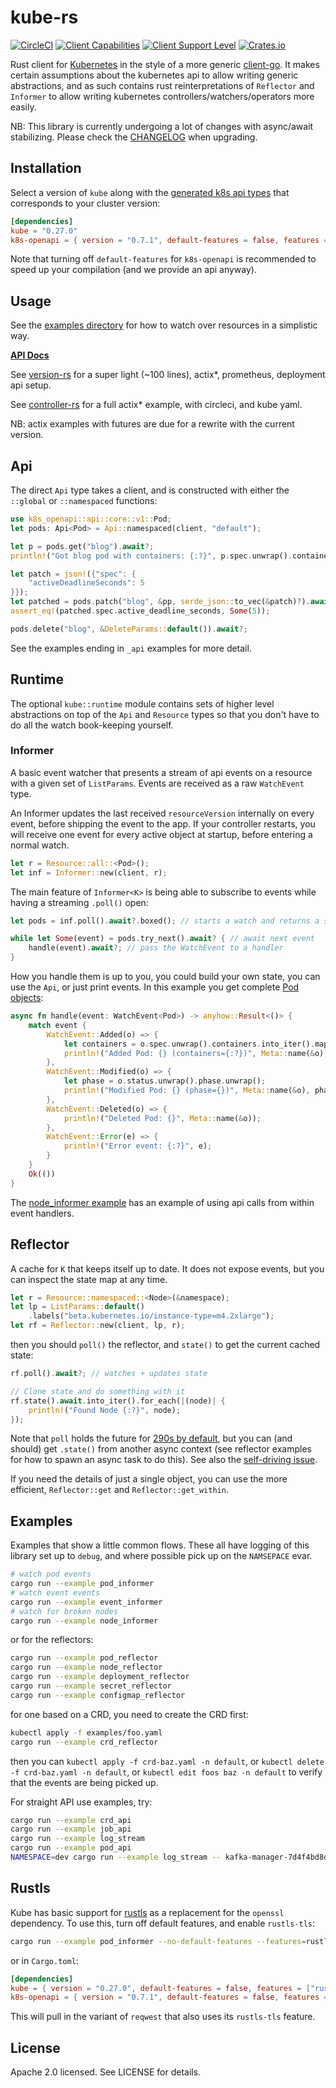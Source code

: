 # kube-rs
[![CircleCI](https://circleci.com/gh/clux/kube-rs.svg?style=shield)](https://circleci.com/gh/clux/kube-rs)
[![Client Capabilities](https://img.shields.io/badge/Kubernetes%20client-Silver-blue.svg?style=plastic&colorB=C0C0C0&colorA=306CE8)](http://bit.ly/kubernetes-client-capabilities-badge)
[![Client Support Level](https://img.shields.io/badge/kubernetes%20client-alpha-green.svg?style=plastic&colorA=306CE8)](http://bit.ly/kubernetes-client-support-badge)
[![Crates.io](https://img.shields.io/crates/v/kube.svg)](https://crates.io/crates/kube)

Rust client for [Kubernetes](http://kubernetes.io) in the style of a more generic [client-go](https://github.com/kubernetes/client-go). It makes certain assumptions about the kubernetes api to allow writing generic abstractions, and as such contains rust reinterpretations of `Reflector` and `Informer` to allow writing kubernetes controllers/watchers/operators more easily.

NB: This library is currently undergoing a lot of changes with async/await stabilizing. Please check the [CHANGELOG](./CHANGELOG.md) when upgrading.

## Installation
Select a version of `kube` along with the [generated k8s api types](https://github.com/Arnavion/k8s-openapi) that corresponds to your cluster version:

```toml
[dependencies]
kube = "0.27.0"
k8s-openapi = { version = "0.7.1", default-features = false, features = ["v1_15"] }
```

Note that turning off `default-features` for `k8s-openapi` is recommended to speed up your compilation (and we provide an api anyway).

## Usage
See the [examples directory](./kube/examples) for how to watch over resources in a simplistic way.

**[API Docs](https://docs.rs/kube/)**

See [version-rs](https://github.com/clux/version-rs) for a super light (~100 lines), actix*, prometheus, deployment api setup.

See [controller-rs](https://github.com/clux/controller-rs) for a full actix* example, with circleci, and kube yaml.

NB: actix examples with futures are due for a rewrite with the current version.

## Api
The direct `Api` type takes a client, and is constructed with either the `::global` or `::namespaced` functions:

```rust
use k8s_openapi::api::core::v1::Pod;
let pods: Api<Pod> = Api::namespaced(client, "default");

let p = pods.get("blog").await?;
println!("Got blog pod with containers: {:?}", p.spec.unwrap().containers);

let patch = json!({"spec": {
    "activeDeadlineSeconds": 5
}});
let patched = pods.patch("blog", &pp, serde_json::to_vec(&patch)?).await?;
assert_eq!(patched.spec.active_deadline_seconds, Some(5));

pods.delete("blog", &DeleteParams::default()).await?;
```

See the examples ending in `_api` examples for more detail.

## Runtime
The optional `kube::runtime` module contains sets of higher level abstractions on top of the `Api` and `Resource` types so that you don't have to do all the watch book-keeping yourself.

### Informer
A basic event watcher that presents a stream of api events on a resource with a given set of `ListParams`. Events are received as a raw `WatchEvent` type.

An Informer updates the last received `resourceVersion` internally on every event, before shipping the event to the app. If your controller restarts, you will receive one event for every active object at startup, before entering a normal watch.

```rust
let r = Resource::all::<Pod>();
let inf = Informer::new(client, r);
```

The main feature of `Informer<K>` is being able to subscribe to events while having a streaming `.poll()` open:

```rust
let pods = inf.poll().await?.boxed(); // starts a watch and returns a stream

while let Some(event) = pods.try_next().await? { // await next event
    handle(event).await?; // pass the WatchEvent to a handler
}
```

How you handle them is up to you, you could build your own state, you can use the `Api`, or just print events. In this example you get complete [Pod objects](https://arnavion.github.io/k8s-openapi/v0.7.x/k8s_openapi/api/core/v1/struct.Pod.html):

```rust
async fn handle(event: WatchEvent<Pod>) -> anyhow::Result<()> {
    match event {
        WatchEvent::Added(o) => {
            let containers = o.spec.unwrap().containers.into_iter().map(|c| c.name).collect::<Vec<_>>();
            println!("Added Pod: {} (containers={:?})", Meta::name(&o), containers);
        },
        WatchEvent::Modified(o) => {
            let phase = o.status.unwrap().phase.unwrap();
            println!("Modified Pod: {} (phase={})", Meta::name(&o), phase);
        },
        WatchEvent::Deleted(o) => {
            println!("Deleted Pod: {}", Meta::name(&o));
        },
        WatchEvent::Error(e) => {
            println!("Error event: {:?}", e);
        }
    }
    Ok(())
}
```

The [node_informer example](./kube/examples/node_informer.rs) has an example of using api calls from within event handlers.

## Reflector
A cache for `K` that keeps itself up to date. It does not expose events, but you can inspect the state map at any time.


```rust
let r = Resource::namespaced::<Node>(&namespace);
let lp = ListParams::default()
    .labels("beta.kubernetes.io/instance-type=m4.2xlarge");
let rf = Reflector::new(client, lp, r);
```

then you should `poll()` the reflector, and `state()` to get the current cached state:

```rust
rf.poll().await?; // watches + updates state

// Clone state and do something with it
rf.state().await.into_iter().for_each(|(node)| {
    println!("Found Node {:?}", node);
});
```

Note that `poll` holds the future for [290s by default](https://github.com/kubernetes/kubernetes/issues/6513), but you can (and should) get `.state()` from another async context (see reflector examples for how to spawn an async task to do this). See also the [self-driving issue](https://github.com/clux/kube-rs/issues/151).

If you need the details of just a single object, you can use the more efficient, `Reflector::get` and `Reflector::get_within`.

## Examples
Examples that show a little common flows. These all have logging of this library set up to `debug`, and where possible pick up on the `NAMSEPACE` evar.

```sh
# watch pod events
cargo run --example pod_informer
# watch event events
cargo run --example event_informer
# watch for broken nodes
cargo run --example node_informer
```

or for the reflectors:

```sh
cargo run --example pod_reflector
cargo run --example node_reflector
cargo run --example deployment_reflector
cargo run --example secret_reflector
cargo run --example configmap_reflector
```

for one based on a CRD, you need to create the CRD first:

```sh
kubectl apply -f examples/foo.yaml
cargo run --example crd_reflector
```

then you can `kubectl apply -f crd-baz.yaml -n default`, or `kubectl delete -f crd-baz.yaml -n default`, or `kubectl edit foos baz -n default` to verify that the events are being picked up.

For straight API use examples, try:

```sh
cargo run --example crd_api
cargo run --example job_api
cargo run --example log_stream
cargo run --example pod_api
NAMESPACE=dev cargo run --example log_stream -- kafka-manager-7d4f4bd8dc-f6c44
```

## Rustls
Kube has basic support for [rustls](https://github.com/ctz/rustls) as a replacement for the `openssl` dependency. To use this, turn off default features, and enable `rustls-tls`:

```sh
cargo run --example pod_informer --no-default-features --features=rustls-tls
```

or in `Cargo.toml`:

```toml
[dependencies]
kube = { version = "0.27.0", default-features = false, features = ["rustls-tls"] }
k8s-openapi = { version = "0.7.1", default-features = false, features = ["v1_15"] }
```

This will pull in the variant of `reqwest` that also uses its `rustls-tls` feature.

## License
Apache 2.0 licensed. See LICENSE for details.
